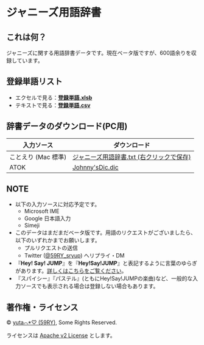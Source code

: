ジャニーズ用語辞書
========

## これは何？

ジャニーズに関する用語辞書データです。現在ベータ版ですが、600語余りを収録しています。


## 登録単語リスト
- エクセルで見る：**[登録単語.xlsb](https://github.com/59RY/JohnnysDict/raw/master/%E7%99%BB%E9%8C%B2%E5%8D%98%E8%AA%9E.xlsb)**
- テキストで見る：**[登録単語.csv](/登録単語.csv)**


## 辞書データのダウンロード(PC用)

|入力ソース|ダウンロード|
|---|---|
|ことえり (Mac 標準)|[ジャニーズ用語辞書.txt (右クリックで保存)](https://raw.githubusercontent.com/59RY/JohnnysDict/master/%E3%81%93%E3%81%A8%E3%81%88%E3%82%8A/%E3%82%B8%E3%83%A3%E3%83%8B%E3%83%BC%E3%82%BA%E7%94%A8%E8%AA%9E%E8%BE%9E%E6%9B%B8.txt)|
|ATOK|[Johnny'sDic.dic](https://github.com/59RY/JohnnysDict/raw/master/ATOK/Johnny'sDic.dic)|


## NOTE

- 以下の入力ソースに対応予定です。
	- Microsoft IME
	- Google 日本語入力
	- Simeji
- このデータはまだまだベータ版です。用語のリクエストがございましたら、以下のいずれかまでお願いします。
	- プルリクエストの送信
	- Twitter ([@59RY_sryup](https://twitter.com/59RY_sryup)) へリプライ・DM
- 『**Hey! Say! JUMP**』を『**Hey!Say!JUMP**』と表記するように言葉のゆらぎがあります。[詳しくはこちらをご覧ください](/README-表記ゆらぎ.md)。
- 『スパイシー』『パステル』(ともにHey!Say!JUMPの楽曲)など、一般的な入力ソースでも表示される場合は登録しない場合もあります。


## 著作権・ライセンス

© [yuta⌒*♡ (59RY)](https://twitter.com/59RY_sryup), Some Rights Reserved.

ライセンスは [Apache v2 License](https://www.apache.org/licenses/LICENSE-2.0.html) とします。